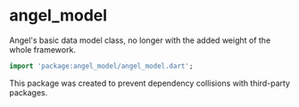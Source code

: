 # angel_model
Angel's basic data model class, no longer with the added weight of the whole framework.

```dart
import 'package:angel_model/angel_model.dart';
```

This package was created to prevent dependency collisions with third-party packages.
